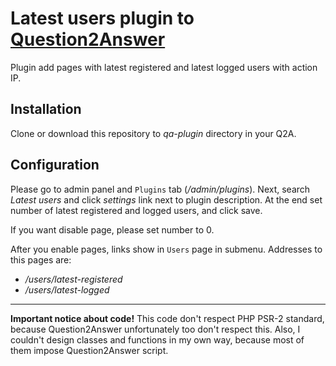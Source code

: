 # Latest users plugin to [Question2Answer](http://question2answer.org/)

Plugin add pages with latest registered and latest logged users with action IP.

## Installation

Clone or download this repository to *qa-plugin* directory in your Q2A.
 
## Configuration

Please go to admin panel and `Plugins` tab (*/admin/plugins*). Next, search *Latest users* and click *settings* link next to plugin description. At the end set number of latest registered and logged users, and click save.

If you want disable page, please set number to 0.

After you enable pages, links show in `Users` page in submenu. Addresses to this pages are:
- */users/latest-registered*
- */users/latest-logged*

---

**Important notice about code!**
This code don't respect PHP PSR-2 standard, because Question2Answer unfortunately too don't respect this. Also, I couldn't design classes and functions in my own way, because most of them impose Question2Answer script.